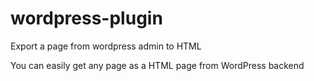 # wordpress-plugin
Export a page from wordpress admin to HTML

You can easily get any page as a HTML page from WordPress backend
